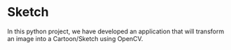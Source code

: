 # Sketch
In this python project, we have developed an application that will transform an image into a Cartoon/Sketch using OpenCV.
